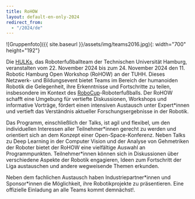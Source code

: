 ```yaml
---
title: RoHOW
layout: default-en-only-2024
redirect_from:
  - "/2024/de"
---
```


![Gruppenfoto]({{ site.baseurl }}/assets/img/teams2016.jpg){: width="700" height="192"}

Die <a href="https://www.hulks.de/">HULKs</a>, das Roboterfußballteam der Technischen Universität Hamburg, veranstalten vom 22. November 2024 bis zum 24. November 2024 den 11. Robotic Hamburg Open Workshop (RoHOW) an der TUHH. Dieses Netzwerk- und Bildungsevent bietet Teams im Bereich der humanoiden Robotik die Gelegenheit, ihre Erkenntnisse und Fortschritte zu teilen, insbesondere im Kontext des <a href="https://www.robocup.org/">RoboCup</a>-Roboterfußballs. Der RoHOW schafft eine Umgebung für vertiefte Diskussionen, Workshops und informative Vorträge, fördert einen intensiven Austausch unter Expert\*innen und vertieft das Verständnis aktueller Forschungsergebnisse in der Robotik.

Das Programm, einschließlich der Talks, ist agil und flexibel, um den individuellen Interessen aller Teilnehmer\*innen gerecht zu werden und orientiert sich an dem Konzept einer Open-Space-Konferenz. Neben Talks zu Deep Learning in der Computer Vision und der Analyse von Gehmetriken der Roboter bietet der RoHOW eine vielfältige Auswahl an Programmpunkten. Teilnehmer\*innen können sich in Diskussionen über verschiedene Aspekte der Robotik engagieren, Ideen zum Fortschritt der Liga austauschen und andere wegweisende Themen erkunden.

Neben dem fachlichen Austausch haben Industriepartner\*innen und Sponsor\*innen die Möglichkeit, ihre Robotikprojekte zu präsentieren. Eine offizielle Einladung an alle Teams kommt demnächst!.
